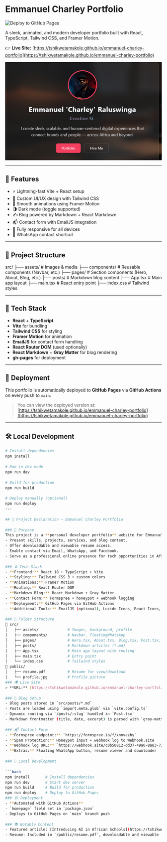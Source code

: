 # Emmanuel Charley Portfolio

![Deploy to GitHub Pages](https://github.com/Tshikwetamakole/emmanuel-charley-portfolio/actions/workflows/deploy.yml/badge.svg)

A sleek, animated, and modern developer portfolio built with React, TypeScript, Tailwind CSS, and Framer Motion.

👉 **Live Site:** [https://tshikwetamakole.github.io/emmanuel-charley-portfolio](https://tshikwetamakole.github.io/emmanuel-charley-portfolio)

![Portfolio Preview](https://raw.githubusercontent.com/Tshikwetamakole/emmanuel-charley-portfolio/main/src/assets/portfolio-preview.png)

---

## 🚀 Features

- ⚡ Lightning-fast Vite + React setup
- 🎨 Custom UI/UX design with Tailwind CSS
- 💫 Smooth animations using Framer Motion
- 🌗 Dark mode (toggle supported)
- ✍️ Blog powered by Markdown + React Markdown
- 📬 Contact form with EmailJS integration
- 📱 Fully responsive for all devices
- 💬 WhatsApp contact shortcut

---

## 📁 Project Structure

src/
├── assets/ # Images & media
├── components/ # Reusable components (Navbar, etc.)
├── pages/ # Section components (Hero, About, Blog, etc.)
├── posts/ # Markdown blog content
├── App.tsx # Main app layout
├── main.tsx # React entry point
├── index.css # Tailwind styles

---

## 🔧 Tech Stack

- **React** + **TypeScript**
- **Vite** for bundling
- **Tailwind CSS** for styling
- **Framer Motion** for animation
- **EmailJS** for contact form handling
- **React Router DOM** (used optionally)
- **React Markdown** + **Gray Matter** for blog rendering
- **gh-pages** for deployment

---

## 🚀 Deployment

This portfolio is automatically deployed to **GitHub Pages** via **GitHub Actions** on every push to `main`.

> You can view the deployed version at:  
> [https://tshikwetamakole.github.io/emmanuel-charley-portfolio](https://tshikwetamakole.github.io/emmanuel-charley-portfolio)

---

## 🛠 Local Development

```bash
# Install dependencies
npm install

# Run in dev mode
npm run dev

# Build for production
npm run build

# Deploy manually (optional)
npm run deploy
---

## 📁 Project Declaration – Emmanuel Charley Portfolio

### 🎯 Purpose
This project is a **personal developer portfolio** website for Emmanuel "Charley" Raluswinga, designed to:
- Present skills, projects, services, and blog content.
- Offer downloadable and viewable resume access.
- Enable contact via Email, WhatsApp, and Facebook.
- Serve as a professional online presence for tech opportunities in Africa and beyond.

### ⚙️ Tech Stack
- **Frontend:** React 18 + TypeScript + Vite
- **Styling:** Tailwind CSS 3 + custom colors
- **Animations:** Framer Motion
- **Routing:** React Router DOM
- **Markdown Blog:** React Markdown + Gray Matter
- **Contact Form:** Formspree + honeypot + webhook logging
- **Deployment:** GitHub Pages via GitHub Actions
- **Additional Tools:** EmailJS (optional), Lucide Icons, React Icons, Typewriter animation

### 🧩 Folder Structure
📁 src/
│   ├── assets/             # Images, background, profile
│   ├── components/         # Navbar, FloatingWhatsApp
│   ├── pages/              # Hero.tsx, About.tsx, Blog.tsx, Post.tsx, Contact.tsx, etc.
│   ├── posts/              # Markdown articles (*.md)
│   ├── App.tsx             # Main app layout with routing
│   ├── main.tsx            # Entry point
│   └── index.css           # Tailwind styles
📁 public/
│   ├── resume.pdf          # Resume for view/download
│   └── profile.jpg         # Profile picture
### 🌍 Live Site
> **URL:** [https://tshikwetamakole.github.io/emmanuel-charley-portfolio](https://tshikwetamakole.github.io/emmanuel-charley-portfolio)

### 📝 Blog Setup
- Blog posts stored in `src/posts/*.md`
- Posts are loaded using `import.meta.glob` via `vite.config.ts`
- Dynamic routing via `/posts/:slug` handled in `Post.tsx`
- Markdown frontmatter (title, date, excerpt) is parsed with `gray-matter`

### 📬 Contact Form
- **Formspree endpoint:** `https://formspree.io/f/xnnvezby`
- **Spam Protection:** Honeypot input + webhook log to Webhook.site
- **Webhook log URL:** `https://webhook.site/c0b50812-dd37-49a0-8a83-7329d48ac561`
- **Extras:** Floating WhatsApp button, resume viewer and downloader

### 🧪 Local Development

```bash
npm install       # Install dependencies
npm run dev       # Start dev server
npm run build     # Build for production
npm run deploy    # Deploy to GitHub Pages
### 🏗 Deployment
- **Automated with GitHub Actions**
- `homepage` field set in `package.json`
- Deploys to GitHub Pages on `main` branch push

### 📚 Notable Content
- Featured article: [Introducing AI in African Schools](https://tshikwetamakole.github.io/emmanuel-charley-portfolio/posts/introducing-ai-in-african-schools)
- Resume: Included in `/public/resume.pdf`, downloadable and viewable

